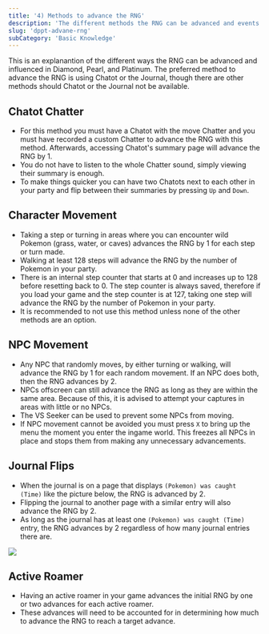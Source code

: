 ```yaml
---
title: '4) Methods to advance the RNG'
description: 'The different methods the RNG can be advanced and events that influence the RNG'
slug: 'dppt-advane-rng'
subCategory: 'Basic Knowledge'
---
```


This is an explanantion of the different ways the RNG can be advanced and influenced in Diamond, Pearl, and Platinum. The preferred method to advance the RNG is using Chatot or the Journal, though there are other methods should Chatot or the Journal not be available.

## Chatot Chatter

- For this method you must have a Chatot with the move Chatter and you must have recorded a custom Chatter to advance the RNG with this method. Afterwards, accessing Chatot's summary page will advance the RNG by 1.
- You do not have to listen to the whole Chatter sound, simply viewing their summary is enough.
- To make things quicker you can have two Chatots next to each other in your party and flip between their summaries by pressing `Up` and `Down`.

## Character Movement

- Taking a step or turning in areas where you can encounter wild Pokemon (grass, water, or caves) advances the RNG by 1 for each step or turn made.
- Walking at least 128 steps will advance the RNG by the number of Pokemon in your party.
- There is an internal step counter that starts at 0 and increases up to 128 before resetting back to 0. The step counter is always saved, therefore if you load your game and the step counter is at 127, taking one step will advance the RNG by the number of Pokemon in your party.
- It is recommended to not use this method unless none of the other methods are an option.

## NPC Movement

- Any NPC that randomly moves, by either turning or walking, will advance the RNG by 1 for each random movement. If an NPC does both, then the RNG advances by 2.
- NPCs offscreen can still advance the RNG as long as they are within the same area. Because of this, it is advised to attempt your captures in areas with little or no NPCs.
- The VS Seeker can be used to prevent some NPCs from moving.
- If NPC movement cannot be avoided you must press `X` to bring up the menu the moment you enter the ingame world. This freezes all NPCs in place and stops them from making any unnecessary advancements.

## Journal Flips

- When the journal is on a page that displays `(Pokemon) was caught (Time)` like the picture below, the RNG is advanced by 2.
- Flipping the journal to another page with a similar entry will also advance the RNG by 2.
- As long as the journal has at least one `(Pokemon) was caught (Time)` entry, the RNG advances by 2 regardless of how many journal entries there are.

![](https://camo.githubusercontent.com/385edafdbf670f34956f00190dfd86e5cb0862c7f1956ad24d87bac6d567c164/68747470733a2f2f7777772e736d6f676f6e2e636f6d2f696e67616d652f726e672f647070686773735f636170747572655f32382e706e67)

## Active Roamer

- Having an active roamer in your game advances the initial RNG by one or two advances for each active roamer.
- These advances will need to be accounted for in determining how much to advance the RNG to reach a target advance.
